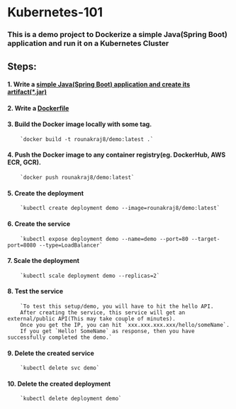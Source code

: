 # Kubernetes-101

### This is a demo project to Dockerize a simple Java(Spring Boot) application and run it on a Kubernetes Cluster

## Steps:

#### 1. Write a [simple Java(Spring Boot) application and create its artifact(\*.jar)](/demo)

#### 2. Write a [Dockerfile](/dockerfile)

#### 3. Build the Docker image locally with some tag.
        `docker build -t rounakraj8/demo:latest .`
        
#### 4. Push the Docker image to any container registry(eg. DockerHub, AWS ECR, GCR).
        `docker push rounakraj8/demo:latest`
        
#### 5. Create the deployment
        `kubectl create deployment demo --image=rounakraj8/demo:latest`
        
#### 6. Create the service
        `kubectl expose deployment demo --name=demo --port=80 --target-port=8080 --type=LoadBalancer`
      
#### 7. Scale the deployment
        `kubectl scale deployment demo --replicas=2`      
        
#### 8. Test the service
        `To test this setup/demo, you will have to hit the hello API.
        After creating the service, this service will get an external/public API(This may take couple of minutes).
        Once you get the IP, you can hit `xxx.xxx.xxx.xxx/hello/someName`.
        If you get `Hello! SomeName` as response, then you have successfully completed the demo.`

#### 9. Delete the created service
        `kubectl delete svc demo`
        
#### 10. Delete the created deployment
        `kubectl delete deployment demo`

